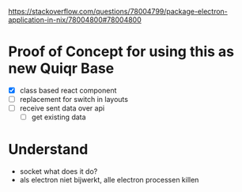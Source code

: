 https://stackoverflow.com/questions/78004799/package-electron-application-in-nix/78004800#78004800

# Proof of Concept for using this as new Quiqr Base

- [x] class based react component
- [ ] replacement for switch in layouts
- [ ] receive sent data over api
    - [ ] get existing data

# Understand

- socket what does it do?
- als electron niet bijwerkt, alle electron processen killen



